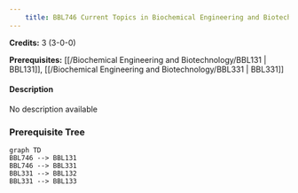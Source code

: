 ```yaml
---
    title: BBL746 Current Topics in Biochemical Engineering and Biotechnology
---
```

**Credits:** 3 (3-0-0)



**Prerequisites:** [[/Biochemical Engineering and Biotechnology/BBL131 | BBL131]], [[/Biochemical Engineering and Biotechnology/BBL331 | BBL331]]

#### Description 
No description available

### Prerequisite Tree

```mermaid
graph TD
BBL746 --> BBL131
BBL746 --> BBL331
BBL331 --> BBL132
BBL331 --> BBL133
```
